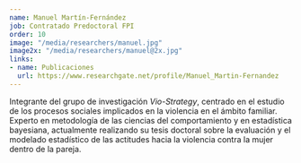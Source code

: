 ```yaml
---
name: Manuel Martín-Fernández
job: Contratado Predoctoral FPI
order: 10
image: "/media/researchers/manuel.jpg"
image2x: "/media/researchers/manuel@2x.jpg"
links:
- name: Publicaciones
  url: https://www.researchgate.net/profile/Manuel_Martin-Fernandez
---
```


Integrante del grupo de investigación _Vio-Strategy_, centrado en el estudio de los procesos sociales implicados en la violencia en el ámbito familiar. Experto en metodología de las ciencias del comportamiento y en estadística bayesiana, actualmente realizando su tesis doctoral sobre la evaluación y el modelado estadístico de las actitudes hacia la violencia contra la mujer dentro de la pareja.
